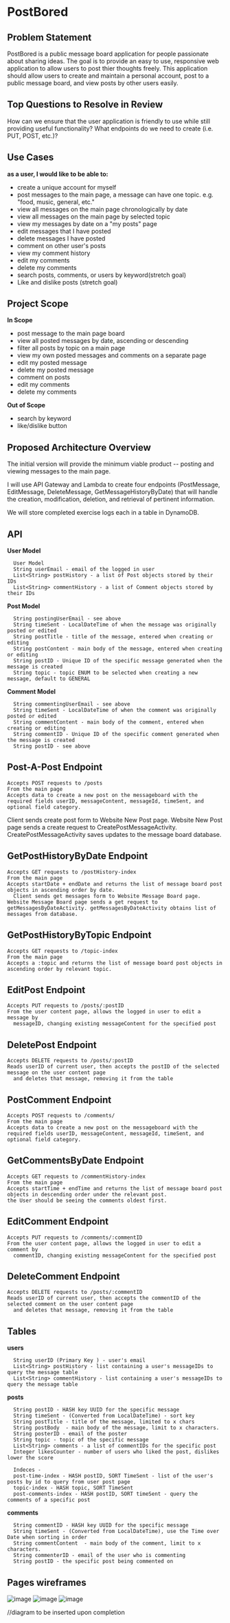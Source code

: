 # PostBored


 ## **Problem Statement**

   PostBored is a public message board application for people passionate about sharing ideas.
   The goal is to provide an easy to use, responsive web application to allow users to post thier thoughts freely.
   This application should allow users to create and maintain a personal account,
   post to a public message board, and view posts by other users easily.

 ## **Top Questions to Resolve in Review**

   How can we ensure that the user application is friendly to use while still providing useful functionality?
   What endpoints do we need to create (i.e. PUT, POST, etc.)?

## Use Cases

**as a user, I would like to be able to:**
- create a unique account for myself
- post messages to the main page, a message can have one topic. e.g. "food, music, general, etc."
- view all messages on the main page chronologically by date
- view all messages on the main page by selected topic
- view my messages by date on a "my posts" page
- edit messages that I have posted
- delete messages I have posted
- comment on other user's posts
- view my comment history
- edit my comments
- delete my comments
- search posts, comments, or users by keyword(stretch goal)
- Like and dislike posts (stretch goal)

## Project Scope

 **In Scope**

- post message to the main page board
- view all posted messages by date, ascending or descending
- filter all posts by topic on a main page
- view my own posted messages and comments on a separate page
- edit my posted message
- delete my posted message
- comment on posts
- edit my comments
- delete my comments

 **Out of Scope**

- search by keyword
- like/dislike button

## Proposed Architecture Overview

The initial version will provide the minimum viable product -- posting and viewing messages to the main page.

I will use API Gateway and Lambda to create four endpoints (PostMessage, EditMessage, DeleteMessage, GetMessageHistoryByDate) that will handle the creation, modification, deletion, and retrieval of pertinent information.

We will store completed exercise logs each in a table in DynamoDB.

## API

**User Model**

      User Model
      String userEmail - email of the logged in user
      List<String> postHistory - a list of Post objects stored by their IDs
      List<String> commentHistory - a list of Comment objects stored by their IDs

**Post Model**

      String postingUserEmail - see above
      String timeSent - LocalDateTime of when the message was originally posted or edited
      String postTitle - title of the message, entered when creating or editing 
      String postContent - main body of the message, entered when creating or editing
      String postID - Unique ID of the specific message generated when the message is created
      String topic - topic ENUM to be selected when creating a new message, default to GENERAL

**Comment Model**

      String commentingUserEmail - see above
      String timeSent - LocalDateTime of when the comment was originally posted or edited
      String commentContent - main body of the comment, entered when creating or editing
      String commentID - Unique ID of the specific comment generated when the message is created
      String postID - see above

## Post-A-Post Endpoint

    Accepts POST requests to /posts
    From the main page
    Accepts data to create a new post on the messageboard with the required fields userID, messageContent, messageId, timeSent, and optional field category.

Client sends create post form to Website New Post page. Website New Post page sends a create request to CreatePostMessageActivity. CreatePostMessageActivity saves updates to the message board database.

## GetPostHistoryByDate Endpoint

    Accepts GET requests to /postHistory-index
    From the main page
    Accepts startDate + endDate and returns the list of message board post objects in ascending order by date.
      Client sends get messages form to Website Message Board page. Website Message Board page sends a get request to getMessagesByDateActivity. getMessagesByDateActivity obtains list of messages from database.

## GetPostHistoryByTopic Endpoint

    Accepts GET requests to /topic-index
    From the main page
    Accepts a :topic and returns the list of message board post objects in ascending order by relevant topic.


## EditPost Endpoint

    Accepts PUT requests to /posts/:postID
    From the user content page, allows the logged in user to edit a message by
      messageID, changing existing messageContent for the specified post

## DeletePost Endpoint

    Accepts DELETE requests to /posts/:postID
    Reads userID of current user, then accepts the postID of the selected message on the user content page
      and deletes that message, removing it from the table

## PostComment Endpoint

    Accepts POST requests to /comments/
    From the main page
    Accepts data to create a new post on the messageboard with the required fields userID, messageContent, messageId, timeSent, and optional field category.

## GetCommentsByDate Endpoint

    Accepts GET requests to /commentHistory-index
    From the main page
    Accepts startTime + endTime and returns the list of message board post objects in descending order under the relevant post.
    the User should be seeing the comments oldest first.

## EditComment Endpoint

    Accepts PUT requests to /comments/:commentID
    From the user content page, allows the logged in user to edit a comment by
      commentID, changing existing messageContent for the specified post

## DeleteComment Endpoint

    Accepts DELETE requests to /posts/:commentID
    Reads userID of current user, then accepts the commentID of the selected comment on the user content page
      and deletes that message, removing it from the table


## Tables


   **users**

      String userID (Primary Key ) - user's email
      List<String> postHistory - list containing a user's messageIDs to query the message table
      List<String> commentHistory - list containing a user's messageIDs to query the message table

   **posts**
      
      String postID - HASH key UUID for the specific message
      String timeSent - (Converted from LocalDateTime) - sort key
      String postTitle - title of the message, limited to x chars
      String postBody  - main body of the message, limit to x characters.
      String posterID - email of the poster
      String topic - topic of the specific message
      List<String> comments - a list of commentIDs for the specific post
      Integer likesCounter - number of users who liked the post, dislikes lower the score

      Indeces -
      post-time-index - HASH postID, SORT TimeSent - list of the user's posts by id to query from user post page
      topic-index - HASH topic, SORT TimeSent
      post-comments-index - HASH postID, SORT timeSent - query the comments of a specific post

   **comments**
   
      String commentID - HASH key UUID for the specific message
      String timeSent - (Converted from LocalDateTime), use the Time over Date when sorting in order
      String commentContent  - main body of the comment, limit to x characters.
      String commenterID - email of the user who is commenting
      String postID - the specific post being commented on

      

## Pages wireframes

![image](https://github.com/ZG5991/postbored/assets/92684029/010d25de-e4dc-4366-ba00-eca5d4a99e8b)
![image](https://github.com/ZG5991/postbored/assets/92684029/7f00a3d1-a436-4e4a-94bc-9076b1bfae42)
![image](https://github.com/ZG5991/postbored/assets/92684029/d20b8fcd-7340-48bd-98af-be0a907e8d8e)

//diagram to be inserted upon completion
 
